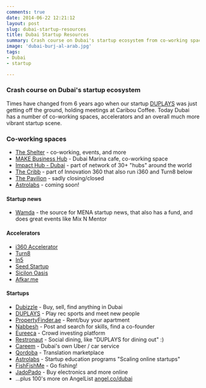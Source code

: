 ```yaml
---
comments: true
date: 2014-06-22 12:21:12
layout: post
slug: dubai-startup-resources
title: Dubai Startup Resources
summary: Crash course on Dubai's startup ecosystem from co-working spaces to accelerators and a list of Dubai startups
image: 'dubai-burj-al-arab.jpg'
tags:
- Dubai
- startup

---
```


### Crash course on Dubai's startup ecosystem

Times have changed from 6 years ago when our startup [DUPLAYS](http://duplays.com) was just getting off the ground, holding meetings at Caribou Coffee. Today Dubai has a number of co-working spaces, accelerators and an overall much more vibrant startup scene.

### Co-working spaces

- [The Shelter](http://shelter.ae) - co-working, events, and more
- [MAKE Business Hub](http://www.makebusinesshub.com/) - Dubai Marina cafe, co-working space
- [Impact Hub - Dubai](http://the-hub.ae) - part of network of 30+ "hubs" around the world
- [The Cribb](http://thecribb.co/) - part of Innovation 360 that also run i360 and Turn8 below
- [The Pavilion](http://www.pavilion.ae/) - sadly closing/closed
- [Astrolabs](http://www.astrolabs.me/coworking/) - coming soon!




#### Startup news
- [Wamda](http://www.wamda.com/) - the source for MENA startup news, that also has a fund, and does great events like Mix N Mentor




#### Accelerators
- [i360 Accelerator](http://i360accelerator.com/)
- [Turn8](http://www.turn8.co/)
- [In5](http://www.in5.ae/)
- [Seed Startup](http://seedstartup.com/)
- [Sicilon Oasis](http://www.siliconoasisfounders.com/)
- [Afkar.me](http://afkar.me/)




#### Startups
- [Dubizzle](http://dubizzle.com) - Buy, sell, find anything in Dubai
- [DUPLAYS](http://duplays.com) - Play rec sports and meet new people
- [PropertyFinder.ae](http://propertyfinder.ae) - Rent/buy your apartment
- [Nabbesh](http://www.nabbesh.com) - Post and search for skills, find a co-founder
- [Eureeca](http://www.eureeca.com) - Crowd investing platform
- [Restronaut](http://restronaut.me/) - Social dining, like "DUPLAYS for dining out" :)
- [Careem](http://careem.com) - Dubai's own Uber / car service
- [Qordoba](http://qordoba.com/) - Translation marketplace
- [Astrolabs](http://www.astrolabs.me/) - Startup education programs "Scaling online startups"
- [FishFishMe](http://www.fishfishme.com/) - Go fishing!
- [JadoPado](http://jadopado.com/) - Buy electronics and more online
- ...plus 100's more on AngelList [angel.co/dubai](http://angel.co/dubai)
